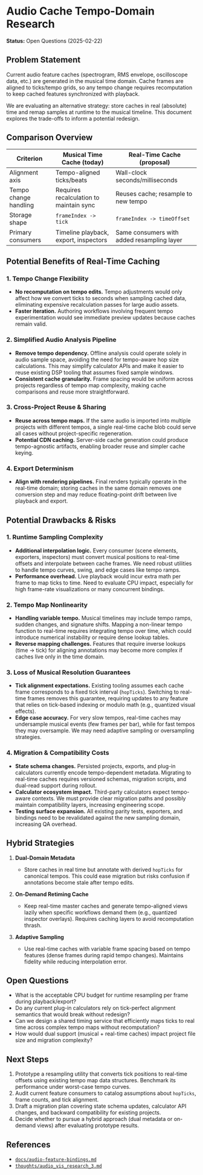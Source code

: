 # Audio Cache Tempo-Domain Research

**Status:** Open Questions (2025-02-22)

## Problem Statement

Current audio feature caches (spectrogram, RMS envelope, oscilloscope data, etc.) are generated in the musical time domain. Cache frames are aligned to ticks/tempo grids, so any tempo change requires recomputation to keep cached features synchronized with playback.

We are evaluating an alternative strategy: store caches in real (absolute) time and remap samples at runtime to the musical timeline. This document explores the trade-offs to inform a potential redesign.

## Comparison Overview

| Criterion | Musical Time Cache (today) | Real-Time Cache (proposal) |
| --- | --- | --- |
| Alignment axis | Tempo-aligned ticks/beats | Wall-clock seconds/milliseconds |
| Tempo change handling | Requires recalculation to maintain sync | Reuses cache; resample to new tempo |
| Storage shape | `frameIndex -> tick` | `frameIndex -> timeOffset` |
| Primary consumers | Timeline playback, export, inspectors | Same consumers with added resampling layer |

## Potential Benefits of Real-Time Caching

### 1. Tempo Change Flexibility
- **No recomputation on tempo edits.** Tempo adjustments would only affect how we convert ticks to seconds when sampling cached data, eliminating expensive recalculation passes for large audio assets.
- **Faster iteration.** Authoring workflows involving frequent tempo experimentation would see immediate preview updates because caches remain valid.

### 2. Simplified Audio Analysis Pipeline
- **Remove tempo dependency.** Offline analysis could operate solely in audio sample space, avoiding the need for tempo-aware hop size calculations. This may simplify calculator APIs and make it easier to reuse existing DSP tooling that assumes fixed sample windows.
- **Consistent cache granularity.** Frame spacing would be uniform across projects regardless of tempo map complexity, making cache comparisons and reuse more straightforward.

### 3. Cross-Project Reuse & Sharing
- **Reuse across tempo maps.** If the same audio is imported into multiple projects with different tempos, a single real-time cache blob could serve all cases without project-specific regeneration.
- **Potential CDN caching.** Server-side cache generation could produce tempo-agnostic artifacts, enabling broader reuse and simpler cache keying.

### 4. Export Determinism
- **Align with rendering pipelines.** Final renders typically operate in the real-time domain; storing caches in the same domain removes one conversion step and may reduce floating-point drift between live playback and export.

## Potential Drawbacks & Risks

### 1. Runtime Sampling Complexity
- **Additional interpolation logic.** Every consumer (scene elements, exporters, inspectors) must convert musical positions to real-time offsets and interpolate between cache frames. We need robust utilities to handle tempo curves, swing, and edge cases like tempo ramps.
- **Performance overhead.** Live playback would incur extra math per frame to map ticks to time. Need to evaluate CPU impact, especially for high frame-rate visualizations or many concurrent bindings.

### 2. Tempo Map Nonlinearity
- **Handling variable tempo.** Musical timelines may include tempo ramps, sudden changes, and signature shifts. Mapping a non-linear tempo function to real-time requires integrating tempo over time, which could introduce numerical instability or require dense lookup tables.
- **Reverse mapping challenges.** Features that require inverse lookups (time -> tick) for aligning annotations may become more complex if caches live only in the time domain.

### 3. Loss of Musical Resolution Guarantees
- **Tick alignment expectations.** Existing tooling assumes each cache frame corresponds to a fixed tick interval (`hopTicks`). Switching to real-time frames removes this guarantee, requiring updates to any feature that relies on tick-based indexing or modulo math (e.g., quantized visual effects).
- **Edge case accuracy.** For very slow tempos, real-time caches may undersample musical events (few frames per bar), while for fast tempos they may oversample. We may need adaptive sampling or oversampling strategies.

### 4. Migration & Compatibility Costs
- **State schema changes.** Persisted projects, exports, and plug-in calculators currently encode tempo-dependent metadata. Migrating to real-time caches requires versioned schemas, migration scripts, and dual-read support during rollout.
- **Calculator ecosystem impact.** Third-party calculators expect tempo-aware contexts. We must provide clear migration paths and possibly maintain compatibility layers, increasing engineering scope.
- **Testing surface expansion.** All existing parity tests, exporters, and bindings need to be revalidated against the new sampling domain, increasing QA overhead.

## Hybrid Strategies

1. **Dual-Domain Metadata**
   - Store caches in real time but annotate with derived `hopTicks` for canonical tempos. This could ease migration but risks confusion if annotations become stale after tempo edits.

2. **On-Demand Retiming Cache**
   - Keep real-time master caches and generate tempo-aligned views lazily when specific workflows demand them (e.g., quantized inspector overlays). Requires caching layers to avoid recomputation thrash.

3. **Adaptive Sampling**
   - Use real-time caches with variable frame spacing based on tempo features (dense frames during rapid tempo changes). Maintains fidelity while reducing interpolation error.

## Open Questions

- What is the acceptable CPU budget for runtime resampling per frame during playback/export?
- Do any current plug-in calculators rely on tick-perfect alignment semantics that would break without redesign?
- Can we design a shared timing service that efficiently maps ticks to real time across complex tempo maps without recomputation?
- How would dual support (musical + real-time caches) impact project file size and migration complexity?

## Next Steps

1. Prototype a resampling utility that converts tick positions to real-time offsets using existing tempo map data structures. Benchmark its performance under worst-case tempo curves.
2. Audit current feature consumers to catalog assumptions about `hopTicks`, frame counts, and tick alignment.
3. Draft a migration plan covering state schema updates, calculator API changes, and backward compatibility for existing projects.
4. Decide whether to pursue a hybrid approach (dual metadata or on-demand views) after evaluating prototype results.

## References

- [`docs/audio-feature-bindings.md`](../docs/audio-feature-bindings.md)
- [`thoughts/audio_vis_research_3.md`](./audio_vis_research_3.md)
